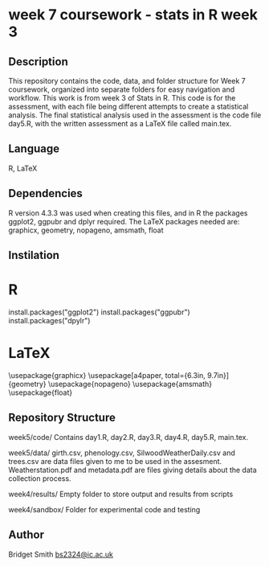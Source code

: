 # week 7 coursework - stats in R week 3

## Description 
This repository contains the code, data, and folder structure for Week 7 coursework, organized into separate folders for easy navigation and workflow. This work is from week 3 of Stats in R.
This code is for the assessment, with each file being different attempts to create a statistical analysis. The final statistical analysis used in the assessment is the code file day5.R, with the written assessment as a LaTeX file called main.tex.

## Language
R, LaTeX

## Dependencies
R version 4.3.3 was used when creating this files, and in R the packages ggplot2, ggpubr and dplyr required.
The LaTeX packages needed are: graphicx, geometry, nopageno, amsmath, float

## Instilation
# R
install.packages("ggplot2")
install.packages("ggpubr")
install.packages("dpylr")

# LaTeX
\usepackage{graphicx} 
\usepackage[a4paper, total={6.3in, 9.7in}]{geometry}
\usepackage{nopageno}
\usepackage{amsmath} 
\usepackage{float}


## Repository Structure
week5/code/
Contains day1.R, day2.R, day3.R, day4.R, day5.R, main.tex.

week5/data/ 
girth.csv, phenology.csv, SilwoodWeatherDaily.csv and trees.csv are data files given to me to be used in the assesment.
Weatherstation.pdf and metadata.pdf are files giving details about the data collection process.

week4/results/ 
Empty folder to store output and results from scripts 

week4/sandbox/ 
Folder for experimental code and testing

## Author
Bridget Smith
bs2324@ic.ac.uk
